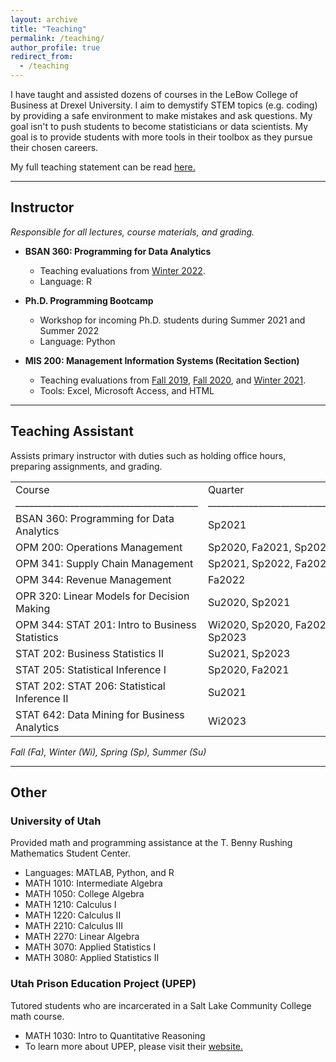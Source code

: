 ```yaml
---
layout: archive
title: "Teaching"
permalink: /teaching/
author_profile: true
redirect_from:
  - /teaching
---
```


I have taught and assisted dozens of courses in the LeBow College of Business at Drexel University. I aim to demystify STEM topics (e.g. coding) by providing a safe environment to make mistakes and ask questions. My goal isn't to push students to become statisticians or data scientists. My goal is to provide students with more tools in their toolbox as they pursue their chosen careers. 


My full teaching statement can be read <a href="/files/BuhlerTeachingStatement.pdf" target="_blank" rel="noopener noreferrer"> here. </a> 

---

## Instructor
*Responsible for all lectures, course materials, and grading.*
- **BSAN 360: Programming for Data Analytics**
	- Teaching evaluations from <a href="/files/BSAN-360_Winter2022.pdf" target="_blank" rel="noopener noreferrer">Winter 2022</a>.
	- Language: R


- **Ph.D. Programming Bootcamp**
	- Workshop for incoming Ph.D. students during Summer 2021 and Summer 2022
	- Language: Python 

- **MIS 200: Management Information Systems (Recitation Section)**

	- Teaching evaluations from <a href="/files/MIS-200_Fall2019.pdf" target="_blank" rel="noopener noreferrer">Fall 2019</a>,  <a href="/files/MIS-200_Fall2020.pdf" target="_blank" rel="noopener noreferrer">Fall 2020</a>, and <a href="/files/MIS-200_Winter2021.pdf" target="_blank" rel="noopener noreferrer">Winter 2021</a>. 
	-  Tools: Excel, Microsoft Access, and HTML
	
---

## Teaching Assistant
Assists primary instructor with duties such as holding office hours, preparing assignments, and grading.


<table>
    <tr>
        <td>Course  <br>________________________________________</td>
        <td>Quarter  <br>______________________________________</td>
    </tr>
    <tr>
        <td>BSAN 360: Programming for Data Analytics</td>
        <td>Sp2021</td>
    </tr>
    <tr>
        <td>OPM 200: Operations Management</td>
        <td>Sp2020, Fa2021, Sp2023</td>
    </tr>
    <tr>
        <td>OPM 341: Supply Chain Management</td>
        <td>Sp2021, Sp2022, Fa2022</td>
    </tr>
    <tr>
        <td>OPM 344: Revenue Management</td>
        <td>Fa2022</td>
    </tr>
    <tr>
        <td>OPR 320: Linear Models for Decision Making</td>
        <td>Su2020, Sp2021</td>
    </tr>
    <tr>
        <td>OPM 344: STAT 201: Intro to Business Statistics</td>
        <td>Wi2020, Sp2020, Fa2021, Su2022, Sp2023</td>
    </tr>
    <tr>
        <td>STAT 202: Business Statistics II</td>
        <td>Su2021, Sp2023</td>
    </tr>
    <tr>
        <td>STAT 205: Statistical Inference I</td>
        <td>Sp2020, Fa2021</td>
    </tr>
    <tr>
        <td>STAT 202: STAT 206: Statistical Inference II</td>
        <td>Su2021</td>
    </tr>
    <tr>
        <td>STAT 642: Data Mining for Business Analytics</td>
        <td>Wi2023</td>
    </tr>
</table>

*Fall (Fa), Winter (Wi), Spring (Sp), Summer (Su)*

---

## Other
### University of Utah
Provided math and programming assistance at the T. Benny Rushing Mathematics Student Center.

- Languages: MATLAB, Python, and R
- MATH 1010: Intermediate Algebra
- MATH 1050: College Algebra
- MATH 1210: Calculus I 
- MATH 1220: Calculus II
- MATH 2210: Calculus III
- MATH 2270: Linear Algebra
- MATH 3070: Applied Statistics I
- MATH 3080: Applied Statistics II

### Utah Prison Education Project (UPEP)
Tutored students who are incarcerated in a Salt Lake Community College math course.
- MATH 1030: Intro to Quantitative Reasoning 
- To learn more about UPEP,  please visit their <a href="https://prisoneducationproject.utah.edu/" target="_blank" rel="noopener noreferrer">website.</a>
